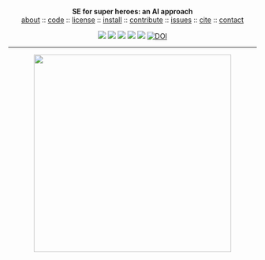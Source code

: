 <p align=center><b>SE for super heroes: an AI approach
</b><br><a 
href="https://github.com/sehero/src/blob/master/README.md">about</a>  :: <a 
href="https://github.com/sehero/src">code</a>  :: <a 
href="https://github.com/sehero/src/blob/master/LICENSE">license</a>  :: <a 
href="https://github.com/sehero/src/blob/master/INSTALL.md">install</a> :: <a
href="https://github.com/sehero/src/blob/master/CODE_OF_CONDUCT.md">contribute</a> :: <a 
href="https://github.com/sehero/src/issues">issues</a> ::  <a
href="https://github.com/sehero/src/blob/master/CITATION.md">cite</a>  ::  <a 
href="https://github.com/sehero/src/blob/master/CONTACT.md">contact</a> <p 
align=center> <img 
src="https://img.shields.io/badge/language-lua-orange">&nbsp;<img 
src="https://img.shields.io/badge/purpose-ai,se-blueviolet">&nbsp;<img 
src="https://img.shields.io/badge/platform-mac,*nux-informational">&nbsp;<img 
src="https://img.shields.io/badge/license-mit-red">&nbsp;<img 
src="https://travis-ci.org/sehero/src.svg?branch=master"> <a 
href="https://zenodo.org/badge/latestdoi/263210595"><img src="https://zenodo.org/badge/263210595.svg" alt="DOI"></a>

</p><hr>


<p align=center> <img width=400 src="https://github.com/sehero/src/blob/master/doc/etc/img/shadow.png"> </p>




